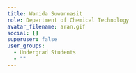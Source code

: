 ```yaml
---
title: Wanida Suwannasit
role: Department of Chemical Technology
avatar_filename: aran.gif
social: []
superuser: false
user_groups:
  - Undergrad Students
  - ""
---
```


